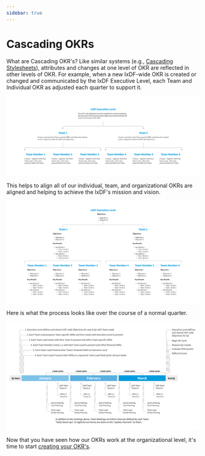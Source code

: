 ```yaml
---
sidebar: true
---
```


# Cascading OKRs

What are Cascading OKR's? Like similar systems (e.g., [Cascading Stylesheets](https://developer.mozilla.org/en-US/docs/Web/CSS)), attributes and changes at one level of OKR are reflected in other levels of OKR. For example, when a new IxDF-wide OKR is created or changed and communicated by the IxDF Executive Level, each Team and Individual OKR as adjusted each quarter to support it.

![Image of cascading OKRs](../images/24-okr-cascade-part-1.svg)

This helps to align all of our individual, team, and organizational OKRs are aligned and helping to achieve the IxDF's mission and vision.

![Image of the quarterly IxDF OKR process](../images/25-okr-cascade-part-2.svg)

Here is what the process looks like over the course of a normal quarter.

![](../images/26-okr-quarter-reference.svg)

Now that you have seen how our OKRs work at the organizational level, it's time to start [creating your OKR's](/coordinate-efforts/create-your-okrs.md).
